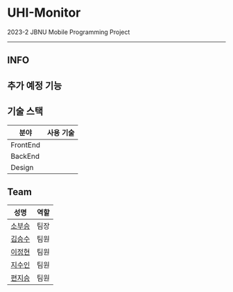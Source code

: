 # UHI-Monitor
2023-2 JBNU Mobile Programming Project

---

## INFO


## 추가 예정 기능



## 기술 스택
|분야|사용 기술|
|---|---|
|FrontEnd|  |
|BackEnd|  |
|Design|  |

## Team
|성명|역할|
|---|---|
|[소부승](https://github.com/bootkorea)| 팀장 |
|[김승수](https://github.com/)| 팀원 |
|[이정현](https://github.com/)| 팀원 |
|[지수인](https://github.com/)| 팀원 |
|[편지승](https://github.com/)| 팀원 |
